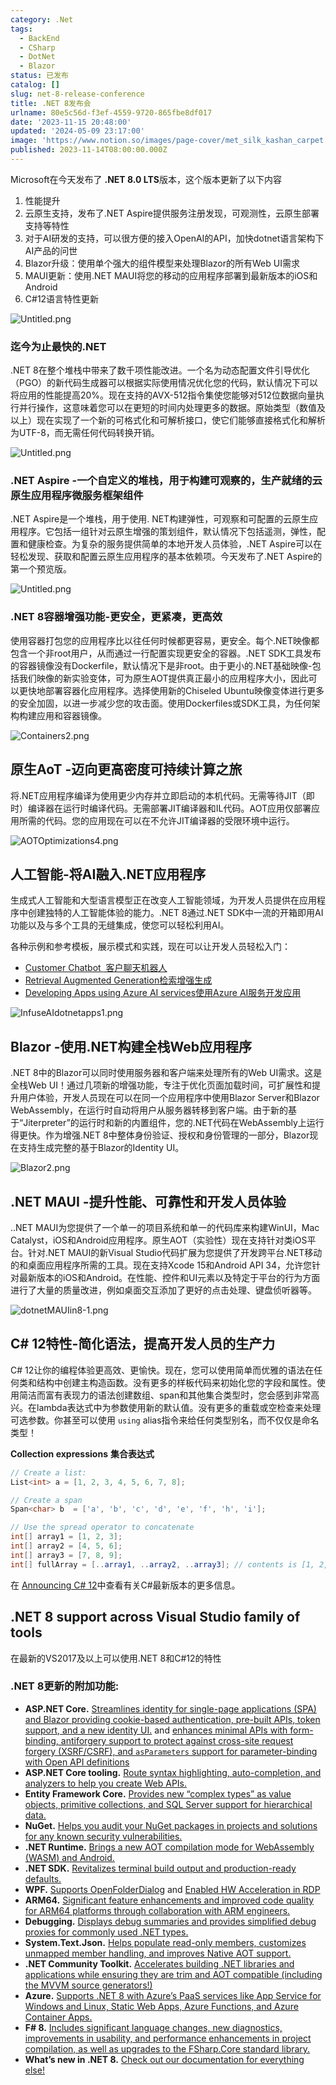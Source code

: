 ```yaml
---
category: .Net
tags:
  - BackEnd
  - CSharp
  - DotNet
  - Blazor
status: 已发布
catalog: []
slug: net-8-release-conference
title: .NET 8发布会
urlname: 80e5c56d-f3ef-4559-9720-865fbe8df017
date: '2023-11-15 20:48:00'
updated: '2024-05-09 23:17:00'
image: 'https://www.notion.so/images/page-cover/met_silk_kashan_carpet.jpg'
published: 2023-11-14T08:00:00.000Z
---
```


Microsoft在今天发布了 **.NET 8.0 LTS**版本，这个版本更新了以下内容

1. 性能提升
2. 云原生支持，发布了.NET Aspire提供服务注册发现，可观测性，云原生部署支持等特性
3. 对于AI研发的支持，可以很方便的接入OpenAI的API，加快dotnet语言架构下AI产品的问世
4. Blazor升级：使用单个强大的组件模型来处理Blazor的所有Web UI需求
5. MAUI更新：使用.NET MAUI将您的移动的应用程序部署到最新版本的iOS和Android
6. C#12语言特性更新

![Untitled.png](https://prod-files-secure.s3.us-west-2.amazonaws.com/5d24fe63-e567-4804-86f9-9fdc62e13082/10cda029-65af-4ea7-b30e-605b2d9e6c57/Untitled.png?X-Amz-Algorithm=AWS4-HMAC-SHA256&X-Amz-Content-Sha256=UNSIGNED-PAYLOAD&X-Amz-Credential=ASIAZI2LB466YIEEOXGM%2F20250324%2Fus-west-2%2Fs3%2Faws4_request&X-Amz-Date=20250324T053926Z&X-Amz-Expires=3600&X-Amz-Security-Token=IQoJb3JpZ2luX2VjEI3%2F%2F%2F%2F%2F%2F%2F%2F%2F%2FwEaCXVzLXdlc3QtMiJHMEUCIFF3BphOkA1PObioJbdbJQEwFbcJL%2BN%2Fl4GfizmMi3ywAiEAqgzWhkPmT2yAU7ffkfv0hTh81lNQDRO2DtRAbTbXeiEqiAQI5v%2F%2F%2F%2F%2F%2F%2F%2F%2F%2FARAAGgw2Mzc0MjMxODM4MDUiDDRDWro09exUL%2Fzc9yrcA8kPI0r6mpeDhoR7f1ig%2B8FjyXHZA5EEDnjbTomZ9tlxDIFIscn1Buvw%2Fuhq1ZhSMGt8sYS%2FMetToe6ytiEQfvfs7FpqgMs5s%2BUAi1Q4FgzXJXW2YId6S%2BbVVuGuQZTXoPyT%2F8mmGiJB39aGs%2B3N6%2Fp0a0zvPPGAZr1HwgqH1PhFyFofRovsKe1Qh3U2UjBE5CSXCXC9mBMUWH%2FAG3ZNAfdICAZo%2B%2BNOfKnTwZq640Ru24Xds%2Fkn54DBPfdmjb%2F1J0ZuATY5z894qUpmZOEvT0%2FgFDbvI%2Fl%2BmvZFeES5%2FHw3wjL22pQtRhcaKdpYIhbHlqUiBACkwyAPVK7GSClTa9IxEV%2BIzjsTM1r1PUXAFhix1DIC2%2FeN4FBheo63r7gbYfb%2FKgBio85BzqPeCM2ft4YYXi%2FWSp%2BgCed5X1GvW%2FRO4FVEXHsITXtKFnZ%2Bq1SUZkZ0Dz28gElPl1VEmeZ3sIdnOR09ahFNs8XmVf9Siu0Q0kRieLw3yfN0De1x89k7NYM99xt3pEhKEHgsJfvxSQ%2BhtPWO8Gb9riM13S8qdf7IA5pIVBzguJZvFhKrfoUFVMbkV9%2BU2%2BqLEJnrFGNLg%2Fh6uwQE7w4hCMam0vHOZ6uMXCKFQqrPrW7%2FjSkbMIzAg78GOqUBzGtCyePHp%2Bwjjbinj2xEiKsZ6349KaFNODijTVEMlkuyumnH54YwL%2FzU7pW8MC3ER5RKeddYeMH6Nr%2BRPdY2VaPdCJAKv3vUqhMiSEL4yEY9EXbB5TkOyhhmwhKkludN4W819Hm6xGzDMCGeul6tqqApIeIkwtWWG6WCuFzHMTfY78ozNZD6Czw6cKSTfF4U%2BK0MjcprLX2QS8Fkf8B0VQFtm5ac&X-Amz-Signature=004ad9762b6ba7f14ffb799550f0537f0daff24ccbe9ae97db4a245ff582ab11&X-Amz-SignedHeaders=host&x-id=GetObject)


### **迄今为止最快的.NET**


.NET 8在整个堆栈中带来了数千项性能改进。一个名为动态配置文件引导优化（PGO）的新代码生成器可以根据实际使用情况优化您的代码，默认情况下可以将应用的性能提高20%。现在支持的AVX-512指令集使您能够对512位数据向量执行并行操作，这意味着您可以在更短的时间内处理更多的数据。原始类型（数值及以上）现在实现了一个新的可格式化和可解析接口，使它们能够直接格式化和解析为UTF-8，而无需任何代码转换开销。


![Untitled.png](https://prod-files-secure.s3.us-west-2.amazonaws.com/5d24fe63-e567-4804-86f9-9fdc62e13082/edcbf140-d619-4389-a4a6-f97c113ab9f2/Untitled.png?X-Amz-Algorithm=AWS4-HMAC-SHA256&X-Amz-Content-Sha256=UNSIGNED-PAYLOAD&X-Amz-Credential=ASIAZI2LB466YIEEOXGM%2F20250324%2Fus-west-2%2Fs3%2Faws4_request&X-Amz-Date=20250324T053926Z&X-Amz-Expires=3600&X-Amz-Security-Token=IQoJb3JpZ2luX2VjEI3%2F%2F%2F%2F%2F%2F%2F%2F%2F%2FwEaCXVzLXdlc3QtMiJHMEUCIFF3BphOkA1PObioJbdbJQEwFbcJL%2BN%2Fl4GfizmMi3ywAiEAqgzWhkPmT2yAU7ffkfv0hTh81lNQDRO2DtRAbTbXeiEqiAQI5v%2F%2F%2F%2F%2F%2F%2F%2F%2F%2FARAAGgw2Mzc0MjMxODM4MDUiDDRDWro09exUL%2Fzc9yrcA8kPI0r6mpeDhoR7f1ig%2B8FjyXHZA5EEDnjbTomZ9tlxDIFIscn1Buvw%2Fuhq1ZhSMGt8sYS%2FMetToe6ytiEQfvfs7FpqgMs5s%2BUAi1Q4FgzXJXW2YId6S%2BbVVuGuQZTXoPyT%2F8mmGiJB39aGs%2B3N6%2Fp0a0zvPPGAZr1HwgqH1PhFyFofRovsKe1Qh3U2UjBE5CSXCXC9mBMUWH%2FAG3ZNAfdICAZo%2B%2BNOfKnTwZq640Ru24Xds%2Fkn54DBPfdmjb%2F1J0ZuATY5z894qUpmZOEvT0%2FgFDbvI%2Fl%2BmvZFeES5%2FHw3wjL22pQtRhcaKdpYIhbHlqUiBACkwyAPVK7GSClTa9IxEV%2BIzjsTM1r1PUXAFhix1DIC2%2FeN4FBheo63r7gbYfb%2FKgBio85BzqPeCM2ft4YYXi%2FWSp%2BgCed5X1GvW%2FRO4FVEXHsITXtKFnZ%2Bq1SUZkZ0Dz28gElPl1VEmeZ3sIdnOR09ahFNs8XmVf9Siu0Q0kRieLw3yfN0De1x89k7NYM99xt3pEhKEHgsJfvxSQ%2BhtPWO8Gb9riM13S8qdf7IA5pIVBzguJZvFhKrfoUFVMbkV9%2BU2%2BqLEJnrFGNLg%2Fh6uwQE7w4hCMam0vHOZ6uMXCKFQqrPrW7%2FjSkbMIzAg78GOqUBzGtCyePHp%2Bwjjbinj2xEiKsZ6349KaFNODijTVEMlkuyumnH54YwL%2FzU7pW8MC3ER5RKeddYeMH6Nr%2BRPdY2VaPdCJAKv3vUqhMiSEL4yEY9EXbB5TkOyhhmwhKkludN4W819Hm6xGzDMCGeul6tqqApIeIkwtWWG6WCuFzHMTfY78ozNZD6Czw6cKSTfF4U%2BK0MjcprLX2QS8Fkf8B0VQFtm5ac&X-Amz-Signature=ae5a8bd5b6141626f0e4e6b9209a3dbdbd9feb64e65777807753b0b016334a22&X-Amz-SignedHeaders=host&x-id=GetObject)


### **.NET Aspire -一个自定义的堆栈，用于构建可观察的，生产就绪的云原生应用程序微服务框架组件**


.NET Aspire是一个堆栈，用于使用. NET构建弹性，可观察和可配置的云原生应用程序。它包括一组针对云原生增强的策划组件，默认情况下包括遥测，弹性，配置和健康检查。为复杂的服务提供简单的本地开发人员体验，.NET Aspire可以在轻松发现、获取和配置云原生应用程序的基本依赖项。今天发布了.NET Aspire的第一个预览版。


![Untitled.png](https://prod-files-secure.s3.us-west-2.amazonaws.com/5d24fe63-e567-4804-86f9-9fdc62e13082/ff6a34d3-ac25-412d-9204-a7263d00528f/Untitled.png?X-Amz-Algorithm=AWS4-HMAC-SHA256&X-Amz-Content-Sha256=UNSIGNED-PAYLOAD&X-Amz-Credential=ASIAZI2LB466YIEEOXGM%2F20250324%2Fus-west-2%2Fs3%2Faws4_request&X-Amz-Date=20250324T053926Z&X-Amz-Expires=3600&X-Amz-Security-Token=IQoJb3JpZ2luX2VjEI3%2F%2F%2F%2F%2F%2F%2F%2F%2F%2FwEaCXVzLXdlc3QtMiJHMEUCIFF3BphOkA1PObioJbdbJQEwFbcJL%2BN%2Fl4GfizmMi3ywAiEAqgzWhkPmT2yAU7ffkfv0hTh81lNQDRO2DtRAbTbXeiEqiAQI5v%2F%2F%2F%2F%2F%2F%2F%2F%2F%2FARAAGgw2Mzc0MjMxODM4MDUiDDRDWro09exUL%2Fzc9yrcA8kPI0r6mpeDhoR7f1ig%2B8FjyXHZA5EEDnjbTomZ9tlxDIFIscn1Buvw%2Fuhq1ZhSMGt8sYS%2FMetToe6ytiEQfvfs7FpqgMs5s%2BUAi1Q4FgzXJXW2YId6S%2BbVVuGuQZTXoPyT%2F8mmGiJB39aGs%2B3N6%2Fp0a0zvPPGAZr1HwgqH1PhFyFofRovsKe1Qh3U2UjBE5CSXCXC9mBMUWH%2FAG3ZNAfdICAZo%2B%2BNOfKnTwZq640Ru24Xds%2Fkn54DBPfdmjb%2F1J0ZuATY5z894qUpmZOEvT0%2FgFDbvI%2Fl%2BmvZFeES5%2FHw3wjL22pQtRhcaKdpYIhbHlqUiBACkwyAPVK7GSClTa9IxEV%2BIzjsTM1r1PUXAFhix1DIC2%2FeN4FBheo63r7gbYfb%2FKgBio85BzqPeCM2ft4YYXi%2FWSp%2BgCed5X1GvW%2FRO4FVEXHsITXtKFnZ%2Bq1SUZkZ0Dz28gElPl1VEmeZ3sIdnOR09ahFNs8XmVf9Siu0Q0kRieLw3yfN0De1x89k7NYM99xt3pEhKEHgsJfvxSQ%2BhtPWO8Gb9riM13S8qdf7IA5pIVBzguJZvFhKrfoUFVMbkV9%2BU2%2BqLEJnrFGNLg%2Fh6uwQE7w4hCMam0vHOZ6uMXCKFQqrPrW7%2FjSkbMIzAg78GOqUBzGtCyePHp%2Bwjjbinj2xEiKsZ6349KaFNODijTVEMlkuyumnH54YwL%2FzU7pW8MC3ER5RKeddYeMH6Nr%2BRPdY2VaPdCJAKv3vUqhMiSEL4yEY9EXbB5TkOyhhmwhKkludN4W819Hm6xGzDMCGeul6tqqApIeIkwtWWG6WCuFzHMTfY78ozNZD6Czw6cKSTfF4U%2BK0MjcprLX2QS8Fkf8B0VQFtm5ac&X-Amz-Signature=fc842b5f86cdf50f7b1a857373b67310fabee2173324158f70e872471436e0ab&X-Amz-SignedHeaders=host&x-id=GetObject)


### **.NET 8容器增强功能-更安全，更紧凑，更高效**


使用容器打包您的应用程序比以往任何时候都更容易，更安全。每个.NET映像都包含一个非root用户，从而通过一行配置实现更安全的容器。.NET SDK工具发布的容器镜像没有Dockerfile，默认情况下是非root。由于更小的.NET基础映像-包括我们映像的新实验变体，可为原生AOT提供真正最小的应用程序大小，因此可以更快地部署容器化应用程序。选择使用新的Chiseled Ubuntu映像变体进行更多的安全加固，以进一步减少您的攻击面。使用Dockerfiles或SDK工具，为任何架构构建应用和容器镜像。


![Containers2.png](https://devblogs.microsoft.com/dotnet/wp-content/uploads/sites/10/2023/11/Containers2.png)


## 原生AoT -迈向更高密度可持续计算之旅


将.NET应用程序编译为使用更少内存并立即启动的本机代码。无需等待JIT（即时）编译器在运行时编译代码。无需部署JIT编译器和IL代码。AOT应用仅部署应用所需的代码。您的应用现在可以在不允许JIT编译器的受限环境中运行。


![AOTOptimizations4.png](https://devblogs.microsoft.com/dotnet/wp-content/uploads/sites/10/2023/11/AOTOptimizations4.png)


## 人工智能-将AI融入.NET应用程序


生成式人工智能和大型语言模型正在改变人工智能领域，为开发人员提供在应用程序中创建独特的人工智能体验的能力。.NET 8通过.NET SDK中一流的开箱即用AI功能以及与多个工具的无缝集成，使您可以轻松利用AI。


各种示例和参考模板，展示模式和实践，现在可以让开发人员轻松入门：

- [Customer Chatbot](https://github.com/dotnet/eShop)[ ](https://github.com/dotnet/eShop)[ 客户聊天机器人](https://github.com/dotnet/eShop)
- [Retrieval Augmented Generation](https://github.com/Azure-Samples/azure-search-openai-demo-csharp)[检索增强生成](https://github.com/Azure-Samples/azure-search-openai-demo-csharp)
- [Developing Apps using Azure AI services](https://devblogs.microsoft.com/dotnet/demystifying-retrieval-augmented-generation-with-dotnet/)[使用Azure AI服务开发应用](https://devblogs.microsoft.com/dotnet/demystifying-retrieval-augmented-generation-with-dotnet/)

![InfuseAIdotnetapps1.png](https://devblogs.microsoft.com/dotnet/wp-content/uploads/sites/10/2023/11/InfuseAIdotnetapps1.png)


## Blazor -使用.NET构建全栈Web应用程序


.NET 8中的Blazor可以同时使用服务器和客户端来处理所有的Web UI需求。这是全栈Web UI！通过几项新的增强功能，专注于优化页面加载时间，可扩展性和提升用户体验，开发人员现在可以在同一个应用程序中使用Blazor Server和Blazor WebAssembly，在运行时自动将用户从服务器转移到客户端。由于新的基于“Jiterpreter”的运行时和新的内置组件，您的.NET代码在WebAssembly上运行得更快。作为增强.NET 8中整体身份验证、授权和身份管理的一部分，Blazor现在支持生成完整的基于Blazor的Identity UI。


![Blazor2.png](https://devblogs.microsoft.com/dotnet/wp-content/uploads/sites/10/2023/11/Blazor2.png)


## .NET MAUI -提升性能、可靠性和开发人员体验


..NET MAUI为您提供了一个单一的项目系统和单一的代码库来构建WinUI，Mac Catalyst，iOS和Android应用程序。原生AOT（实验性）现在支持针对类iOS平台。针对.NET MAUI的新Visual Studio代码扩展为您提供了开发跨平台.NET移动的和桌面应用程序所需的工具。现在支持Xcode 15和Android API 34，允许您针对最新版本的iOS和Android。在性能、控件和UI元素以及特定于平台的行为方面进行了大量的质量改进，例如桌面交互添加了更好的点击处理、键盘侦听器等。


![dotnetMAUIin8-1.png](https://devblogs.microsoft.com/dotnet/wp-content/uploads/sites/10/2023/11/dotnetMAUIin8-1.png)


## C# 12特性-简化语法，提高开发人员的生产力


C# 12让你的编程体验更高效、更愉快。现在，您可以使用简单而优雅的语法在任何类和结构中创建主构造函数。没有更多的样板代码来初始化您的字段和属性。使用简洁而富有表现力的语法创建数组、span和其他集合类型时，您会感到非常高兴。在lambda表达式中为参数使用新的默认值。没有更多的重载或空检查来处理可选参数。你甚至可以使用 `using` alias指令来给任何类型别名，而不仅仅是命名类型！


**Collection expressions** **集合表达式**


```c#
// Create a list:
List<int> a = [1, 2, 3, 4, 5, 6, 7, 8];

// Create a span
Span<char> b  = ['a', 'b', 'c', 'd', 'e', 'f', 'h', 'i'];

// Use the spread operator to concatenate
int[] array1 = [1, 2, 3];
int[] array2 = [4, 5, 6];
int[] array3 = [7, 8, 9];
int[] fullArray = [..array1, ..array2, ..array3]; // contents is [1, 2, 3, 4, 5, 6, 7, 8, 9]
```


在 [Announcing C# 12](https://devblogs.microsoft.com/dotnet/announcing-csharp-12)中查看有关C#最新版本的更多信息。


## .NET 8 support across Visual Studio family of tools


在最新的VS2017及以上可以使用.NET 8和C#12的特性


### .NET 8更新的附加功能:

- **ASP.NET Core.** [Streamlines identity for single-page applications (SPA) and Blazor providing cookie-based authentication, pre-built APIs, token support, and a new identity UI.](https://devblogs.microsoft.com/dotnet/whats-new-with-identity-in-dotnet-8/) and [enhances minimal APIs with form-binding, antiforgery support to protect against cross-site request forgery (XSRF/CSRF), and ](https://learn.microsoft.com/aspnet/core/release-notes/aspnetcore-8.0#minimal-apis)[`asParameters`](https://learn.microsoft.com/aspnet/core/release-notes/aspnetcore-8.0#minimal-apis)[ support for parameter-binding with Open API definitions](https://learn.microsoft.com/aspnet/core/release-notes/aspnetcore-8.0#minimal-apis)
- **ASP.NET Core tooling.** [Route syntax highlighting, auto-completion, and analyzers to help you create Web APIs.](https://devblogs.microsoft.com/dotnet/aspnet-core-route-tooling-dotnet-8/)
- **Entity Framework Core.** [Provides new “complex types” as value objects, primitive collections, and SQL Server support for hierarchical data.](https://devblogs.microsoft.com/dotnet/announcing-ef8-rc2/)
- **NuGet.** [Helps you audit your NuGet packages in projects and solutions for any known security vulnerabilities.](https://learn.microsoft.com/nuget/concepts/auditing-packages)
- **.NET Runtime.** [Brings a new AOT compilation mode for WebAssembly (WASM) and Android.](https://devblogs.microsoft.com/dotnet/announcing-dotnet-8-rc1/#androidstripilafteraot-mode-on-android)
- **.NET SDK.** [Revitalizes terminal build output and production-ready defaults.](https://learn.microsoft.com/dotnet/core/whats-new/dotnet-8#net-sdk)
- **WPF.** [Supports OpenFolderDialog](https://devblogs.microsoft.com/dotnet/wpf-file-dialog-improvements-in-dotnet-8/) and [Enabled HW Acceleration in RDP](https://devblogs.microsoft.com/dotnet/announcing-dotnet-8-rc1/#wpf-hardware-acceleration-in-rdp)
- **ARM64.** [Significant feature enhancements and improved code quality for ARM64 platforms through collaboration with ARM engineers.](https://devblogs.microsoft.com/dotnet/this-arm64-performance-in-dotnet-8/)
- **Debugging.** [Displays debug summaries and provides simplified debug proxies for commonly used .NET types.](https://devblogs.microsoft.com/dotnet/debugging-enhancements-in-dotnet-8/)
- **System.Text.Json.** [Helps populate read-only members, customizes unmapped member handling, and improves Native AOT support.](https://devblogs.microsoft.com/dotnet/system-text-json-in-dotnet-8/)
- **.NET Community Toolkit.** [Accelerates building .NET libraries and applications while ensuring they are trim and AOT compatible (including the MVVM source generators!)](https://devblogs.microsoft.com/dotnet/announcing-the-dotnet-community-toolkit-821/)
- **Azure.** [Supports .NET 8 with Azure’s PaaS services like App Service for Windows and Linux, Static Web Apps, Azure Functions, and Azure Container Apps.](https://aka.ms/appservice-dotnet8)
- **F# 8.** [Includes significant language changes, new diagnostics, improvements in usability, and performance enhancements in project compilation, as well as upgrades to the FSharp.Core standard library.](https://devblogs.microsoft.com/dotnet/announcing-fsharp-8/)
- **What’s new in .NET 8.** [Check out our documentation for everything else!](https://learn.microsoft.com/dotnet/core/whats-new/dotnet-8)
